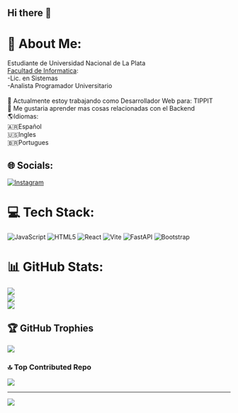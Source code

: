 ## Hi there 👋
# 💫 About Me:
Estudiante de Universidad Nacional de La Plata<br>[Facultad de Informatica](https://www.info.unlp.edu.ar/):<br>-Lic. en Sistemas<br>-Analista Programador Universitario<br><br>🤝 Actualmente estoy trabajando como Desarrollador Web para: TIPPIT<br>🌱 Me gustaria aprender mas cosas relacionadas con el Backend<br>🌎Idiomas:<br>🇦🇷Español<br>🇺🇸Ingles<br>🇧🇷Portugues<br>


## 🌐 Socials:
[![Instagram](https://img.shields.io/badge/Instagram-%23E4405F.svg?logo=Instagram&logoColor=white)](https://instagram.com/@felipe_dlcb) 

# 💻 Tech Stack:
![JavaScript](https://img.shields.io/badge/javascript-%23323330.svg?style=for-the-badge&logo=javascript&logoColor=%23F7DF1E) ![HTML5](https://img.shields.io/badge/html5-%23E34F26.svg?style=for-the-badge&logo=html5&logoColor=white) ![React](https://img.shields.io/badge/react-%2320232a.svg?style=for-the-badge&logo=react&logoColor=%2361DAFB) ![Vite](https://img.shields.io/badge/vite-%23646CFF.svg?style=for-the-badge&logo=vite&logoColor=white) ![FastAPI](https://img.shields.io/badge/FastAPI-005571?style=for-the-badge&logo=fastapi) ![Bootstrap](https://img.shields.io/badge/bootstrap-%238511FA.svg?style=for-the-badge&logo=bootstrap&logoColor=white)
# 📊 GitHub Stats:
![](https://github-readme-stats.vercel.app/api?username=FelipeDLCB&theme=radical&hide_border=false&include_all_commits=false&count_private=true)<br/>
![](https://github-readme-streak-stats.herokuapp.com/?user=FelipeDLCB&theme=radical&hide_border=false)<br/>
![](https://github-readme-stats.vercel.app/api/top-langs/?username=FelipeDLCB&theme=radical&hide_border=false&include_all_commits=false&count_private=true&layout=compact)

## 🏆 GitHub Trophies
![](https://github-profile-trophy.vercel.app/?username=FelipeDLCB&theme=radical&no-frame=true&no-bg=false&margin-w=4)

### 🔝 Top Contributed Repo
![](https://github-contributor-stats.vercel.app/api?username=FelipeDLCB&limit=5&theme=radical&combine_all_yearly_contributions=true)

---
[![](https://visitcount.itsvg.in/api?id=FelipeDLCB&icon=2&color=11)](https://visitcount.itsvg.in)

<!-- Proudly created with GPRM ( https://gprm.itsvg.in ) -->
